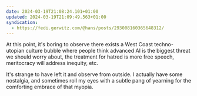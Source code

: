 ```yaml
---
date: 2024-03-19T21:08:24.101+01:00
updated: 2024-03-19T21:09:49.563+01:00
syndication:
  - https://fedi.gerwitz.com/@hans/posts/293008160365648312/
---
```

At this point, it's boring to observe there exists a West Coast techno-utopian culture bubble where people think advanced AI is the biggest threat we should worry about, the treatment for hatred is more free speech, meritocracy will address inequity, etc.

It's strange to have left it and observe from outside. I actually have some nostalgia, and sometimes roll my eyes with a subtle pang of yearning for the comforting embrace of that myopia.

